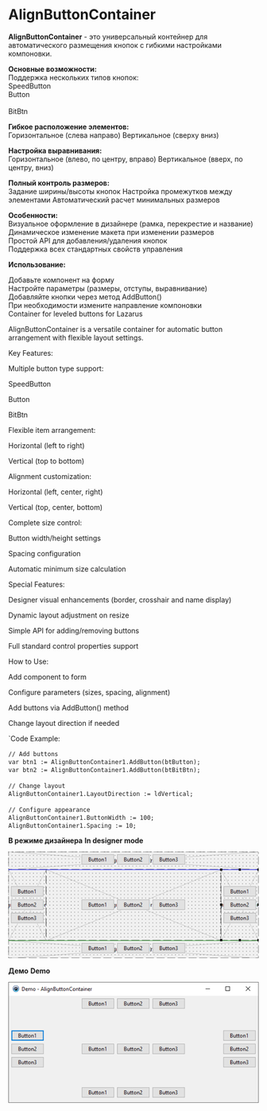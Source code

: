 # AlignButtonContainer

**AlignButtonContainer** - это универсальный контейнер для автоматического размещения кнопок с гибкими настройками компоновки.

**Основные возможности:**</br>
Поддержка нескольких типов кнопок:</br>
SpeedButton</br>
Button</br></br>
BitBtn</br>

**Гибкое расположение элементов:**</br>
Горизонтальное (слева направо)
Вертикальное (сверху вниз)

**Настройка выравнивания:**</br>
Горизонтальное (влево, по центру, вправо)
Вертикальное (вверх, по центру, вниз)

**Полный контроль размеров:**</br>
Задание ширины/высоты кнопок
Настройка промежутков между элементами
Автоматический расчет минимальных размеров

**Особенности:**</br>
Визуальное оформление в дизайнере (рамка, перекрестие и название)</br>
Динамическое изменение макета при изменении размеров</br>
Простой API для добавления/удаления кнопок</br>
Поддержка всех стандартных свойств управления</br>

**Использование:**</br>

Добавьте компонент на форму</br>
Настройте параметры (размеры, отступы, выравнивание)</br>
Добавляйте кнопки через метод AddButton()</br>
При необходимости измените направление компоновки</br>
Container for leveled buttons for Lazarus</br>

AlignButtonContainer is a versatile container for automatic button arrangement with flexible layout settings.

Key Features:

Multiple button type support:

SpeedButton

Button

BitBtn

Flexible item arrangement:

Horizontal (left to right)

Vertical (top to bottom)

Alignment customization:

Horizontal (left, center, right)

Vertical (top, center, bottom)

Complete size control:

Button width/height settings

Spacing configuration

Automatic minimum size calculation

Special Features:

Designer visual enhancements (border, crosshair and name display)

Dynamic layout adjustment on resize

Simple API for adding/removing buttons

Full standard control properties support

How to Use:

Add component to form

Configure parameters (sizes, spacing, alignment)

Add buttons via AddButton() method

Change layout direction if needed

`Code Example:

````
// Add buttons
var btn1 := AlignButtonContainer1.AddButton(btButton);
var btn2 := AlignButtonContainer1.AddButton(btBitBtn);

// Change layout
AlignButtonContainer1.LayoutDirection := ldVertical;

// Configure appearance
AlignButtonContainer1.ButtonWidth := 100;
AlignButtonContainer1.Spacing := 10;
````

**В режиме дизайнера**
**In designer mode**

![image](/image.png "image")


**Демо**
**Demo**

![image](/demo.png "image")
